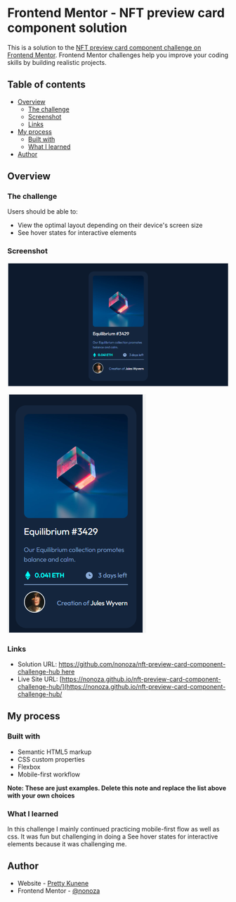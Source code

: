 # Frontend Mentor - NFT preview card component solution

This is a solution to the [NFT preview card component challenge on Frontend Mentor](https://www.frontendmentor.io/challenges/nft-preview-card-component-SbdUL_w0U). Frontend Mentor challenges help you improve your coding skills by building realistic projects. 

## Table of contents

- [Overview](#overview)
  - [The challenge](#the-challenge)
  - [Screenshot](#screenshot)
  - [Links](#links)
- [My process](#my-process)
  - [Built with](#built-with)
  - [What I learned](#what-i-learned)
- [Author](#author)



## Overview

### The challenge

Users should be able to:

- View the optimal layout depending on their device's screen size
- See hover states for interactive elements

### Screenshot

![](./images/prev-desktop.PNG)

![](./images/prev-mobile.PNG)



### Links

- Solution URL: [https://github.com/nonoza/nft-preview-card-component-challenge-hub here](https://github.com/nonoza/nft-preview-card-component-challenge-hub)
- Live Site URL: [https://nonoza.github.io/nft-preview-card-component-challenge-hub/](https://nonoza.github.io/nft-preview-card-component-challenge-hub/

## My process

### Built with

- Semantic HTML5 markup
- CSS custom properties
- Flexbox
- Mobile-first workflow


**Note: These are just examples. Delete this note and replace the list above with your own choices**

### What I learned
In this challenge I mainly continued practicing mobile-first flow as well as css. It was fun but challenging in doing a See hover states for interactive elements because it was challenging me.



## Author

- Website - [Pretty Kunene](https://prettynkunene.co.za/)
- Frontend Mentor - [@nonoza](https://www.frontendmentor.io/profile/nonoza)

